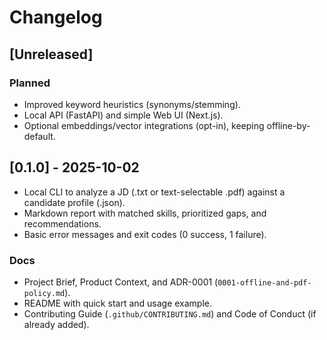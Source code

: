 # Changelog

## [Unreleased]

### Planned

- Improved keyword heuristics (synonyms/stemming).
- Local API (FastAPI) and simple Web UI (Next.js).
- Optional embeddings/vector integrations (opt-in), keeping offline-by-default.

## [0.1.0] - 2025-10-02

- Local CLI to analyze a JD (.txt or text-selectable .pdf) against a candidate profile (.json).
- Markdown report with matched skills, prioritized gaps, and recommendations.
- Basic error messages and exit codes (0 success, 1 failure).

### Docs

- Project Brief, Product Context, and ADR-0001 (`0001-offline-and-pdf-policy.md`).
- README with quick start and usage example.
- Contributing Guide (`.github/CONTRIBUTING.md`) and Code of Conduct (if already added).
